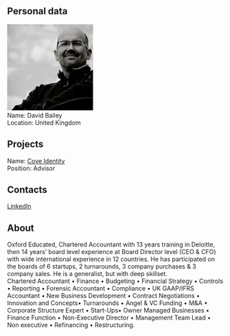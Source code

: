 ## Personal data
![david bailey photo](photo/david_bailey.jpg)  
Name:   David Bailey  
Location: United Kingdom  
## Projects 
Name: [Cove Identity](../projects/cove_identity.md)  
Position: Advisor   
## Contacts
[LinkedIn](https://www.linkedin.com/in/davidjwbailey/)    
## About
Oxford Educated, Chartered Accountant with 13 years training in Deloitte, then 14 years’ board level experience at Board Director level (CEO & CFO) with wide international experience in 12 countries. He has participated on the boards of 6 startups, 2 turnarounds, 3 company purchases & 3 company sales. He is a generalist, but with deep skillset.   
Chartered Accountant • Finance • Budgeting • Financial Strategy • Controls • Reporting • Forensic Accountant • Compliance • UK GAAP/IFRS Accountant • New Business Development • Contract Negotiations • Innovation and Concepts• Turnarounds • Angel & VC Funding • M&A • Corporate Structure Expert • Start-Ups• Owner Managed Businesses • Finance Function • Non-Executive Director • Management Team Lead • Non executive • Refinancing • Restructuring.
